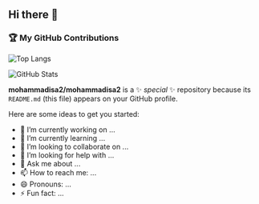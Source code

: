 ## Hi there 👋

### 🏆 My GitHub Contributions

![Top Langs](https://readme-l9f4p76t3-mohammadisas-projects.vercel.app/api/top-langs/?username=mohammadisa2&layout=compact&count_private=true)

![GitHub Stats](https://readme-l9f4p76t3-mohammadisas-projects.vercel.app/api?username=mohammadisa2&show_icons=true&count_private=true)

**mohammadisa2/mohammadisa2** is a ✨ _special_ ✨ repository because its `README.md` (this file) appears on your GitHub profile.

Here are some ideas to get you started:

- 🔭 I’m currently working on ...
- 🌱 I’m currently learning ...
- 👯 I’m looking to collaborate on ...
- 🤔 I’m looking for help with ...
- 💬 Ask me about ...
- 📫 How to reach me: ...
- 😄 Pronouns: ...
- ⚡ Fun fact: ...
